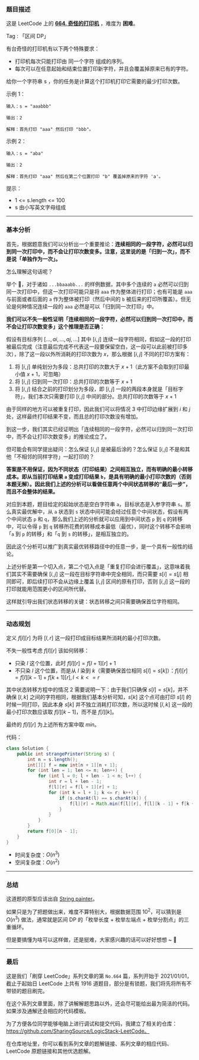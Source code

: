 ### 题目描述

这是 LeetCode 上的 **[664. 奇怪的打印机](https://leetcode-cn.com/problems/strange-printer/solution/gong-shui-san-xie-noxiang-xin-ke-xue-xi-xqeo9/)** ，难度为 **困难**。

Tag : 「区间 DP」



有台奇怪的打印机有以下两个特殊要求：

* 打印机每次只能打印由 同一个字符 组成的序列。
* 每次可以在任意起始和结束位置打印新字符，并且会覆盖掉原来已有的字符。

给你一个字符串 s ，你的任务是计算这个打印机打印它需要的最少打印次数。



示例 1：
```
输入：s = "aaabbb"

输出：2

解释：首先打印 "aaa" 然后打印 "bbb"。
```
示例 2：
```
输入：s = "aba"

输出：2

解释：首先打印 "aaa" 然后在第二个位置打印 "b" 覆盖掉原来的字符 'a'。
```

提示：
* 1 <= s.length <= 100
* s 由小写英文字母组成

---

### 基本分析

首先，根据题意我们可以分析出一个重要推论：**连续相同的一段字符，必然可以归到同一次打印中，而不会让打印次数变多。注意，这里说的是「归到一次」，而不是说「单独作为一次」。**

怎么理解这句话呢？

举个 🌰，对于诸如 `...bbaaabb...` 的样例数据，其中多个连续的 `a` 必然可以归到同一次打印中，但这一次打印可能只是将 `aaa` 作为整体进行打印；也有可能是 `aaa` 与前面或者后面的 `a` 作为整体被打印（然后中间的 `b` 被后来的打印所覆盖）。但无论是何种情况连续一段的 `aaa` 必然是可以「归到同一次打印」中。

**我们可以不失一般性证明「连续相同的一段字符，必然可以归到同一次打印中，而不会让打印次数变多」这个推理是否正确：**

假设有目标序列 $[...,ai,...,aj,...]$ 其中 $[i, j]$ 连续一段字符相同，假如这一段的打印被最后完成（注意最后完成不代表这一段要保留空白，这一段可以此前被打印多次），除了这一段以外所消耗的打印次数为 $x$，那么根据 $[i, j]$ 不同的打印方案有：

1. 将 $[i, j]$ 单纯划分为多段：总共打印的次数大于 $x + 1$（此方案不会取到打印最小值 $x + 1$，可忽略）
2. 将 $[i, j]$ 归到同一次打印：总共打印的次数等于 $x + 1$
3. 将 $[i, j]$ 结合之前的打印划分为多段，即 $[i, j]$ 一段的两段本身就是「目标字符」，我们本次只需要打印 $[i, j]$ 中间的部分。总共打印的次数等于 $x + 1$

由于同样的地方可以被重复打印，因此我们可以将情况 $3$ 中打印边缘扩展到 $i$ 和 $j$ 处，这样最终打印结果不变，而且总的打印次数没有增加。

到这一步，我们其实已经证明出「连续相同的一段字符，必然可以归到同一次打印中，而不会让打印次数变多」的推论成立了。

但可能会有同学提出疑问：怎么保证 $[i, j]$ 是被最后涂的？怎么保证 $[i, j]$ 不是和其他「不相邻的同样字符」一起打印的？

**答案是不用保证，因为不同状态（打印结果）之间相互独立，而有明确的最小转移成本。即从当前打印结果 `a` 变成打印结果 `b`，是具有明确的最小打印次数的（否则本题无解）。因此我们上述的分析可以看做任意两个中间状态转移的“最后一步”，而且不会整体的结果。**

对应到本题，题目给定的起始状态是空白字符串 `a`，目标状态是入参字符串 `s`。那么真实最优解中，从 `a` 状态到 `s` 状态中间可能会经过任意个中间状态，假设有两个中间状态 `p` 和 `q`，那么我们上述的分析就可以应用到中间状态 `p` 到 `q` 的转移中，可以令得 `p` 到 `q` 转移所花费的转移成本最低（最优），同时这个转移不会影响「`a` 到 `p` 的转移」和「`q` 到 `s` 的转移」，是相互独立的。

因此这个分析可以推广到真实最优转移路径中的任意一步，是一个具有一般性的结论。

上述分析是第一个切入点，第二个切入点是「重复打印会进行覆盖」，这意味着我们其实不需要确保 $[i,j]$ 这一段在目标字符串中完全相同，而只需要 $s[i] = s[j]$ 相同即可，即后续打印不会从边缘上覆盖 $[i,j]$ 区间的原有打印，否则 $[i,j]$ 这一段的打印就能用范围更小的区间所代替。

这样就引导出我们状态转移的关键：状态转移之间只需要确保首位字符相同。

---

### 动态规划

定义 $f[l][r]$ 为将 $[l, r]$ 这一段打印成目标结果所消耗的最小打印次数。

不失一般性考虑 $f[l][r]$ 该如何转移：

* 只染 $l$ 这个位置，此时 $f[l][r] = f[l + 1][r] + 1$
* 不只染 $l$ 这个位置，而是从 $l$ 染到 $k$（需要确保首位相同 $s[l] = s[k]$）：$f[l][r] = f[l][k - 1] + f[k + 1][r], l < k <= r$

其中状态转移方程中的情况 $2$ 需要说明一下：由于我们只确保 $s[l] = s[k]$，并不确保 $[l, k]$ 之间的字符相同，根据我们基本分析可知，$s[k]$ 这个点可由打印 $s[l]$ 的时候一同打印，因此本身 $s[k]$ 并不独立消耗打印次数，所以这时候 $[l, k]$ 这一段的最小打印次数应该取 $f[l][k - 1]$，而不是 $f[l][k]$。

最终的 $f[l][r]$ 为上述所有方案中取 $min$。

代码：
```Java []
class Solution {
    public int strangePrinter(String s) {
        int n = s.length();
        int[][] f = new int[n + 1][n + 1];
        for (int len = 1; len <= n; len++) {
            for (int l = 0; l + len - 1 < n; l++) {
                int r = l + len - 1;
                f[l][r] = f[l + 1][r] + 1;
                for (int k = l + 1; k <= r; k++) {
                    if (s.charAt(l) == s.charAt(k)) {
                        f[l][r] = Math.min(f[l][r], f[l][k - 1] + f[k + 1][r]);
                    }
                }
            }
        }
        return f[0][n - 1];
    }
}
```
* 时间复杂度：$O(n^3)$
* 空间复杂度：$O(n^2)$

---

### 总结

这道题的原型应该出自 [String painter](http://acm.hdu.edu.cn/showproblem.php?pid=2476)。

如果只是为了把题做出来，难度不算特别大，根据数据范围 $10^2$，可以猜到是 $O(n^3)$ 做法，通常就是区间 DP 的「枚举长度 + 枚举左端点 + 枚举分割点」的三重循环。

但是要搞懂为啥可以这样做，还是挺难，大家感兴趣的话可以好好想想 ~  🤣


---

### 最后

这是我们「刷穿 LeetCode」系列文章的第 `No.664` 篇，系列开始于 2021/01/01，截止于起始日 LeetCode 上共有 1916 道题目，部分是有锁题，我们将先将所有不带锁的题目刷完。

在这个系列文章里面，除了讲解解题思路以外，还会尽可能给出最为简洁的代码。如果涉及通解还会相应的代码模板。

为了方便各位同学能够电脑上进行调试和提交代码，我建立了相关的仓库：https://github.com/SharingSource/LogicStack-LeetCode。

在仓库地址里，你可以看到系列文章的题解链接、系列文章的相应代码、LeetCode 原题链接和其他优选题解。

